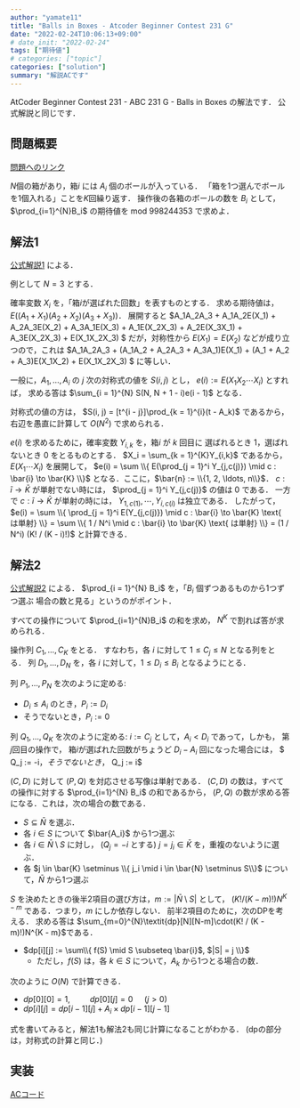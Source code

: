 ```yaml
---
author: "yamate11"
title: "Balls in Boxes - Atcoder Beginner Contest 231 G"
date: "2022-02-24T10:06:13+09:00"
# date_init: "2022-02-24"
tags: ["期待値"]
# categories: ["topic"]
categories: ["solution"]
summary: "解説ACです"
---
```


AtCoder Beginner Contest 231 - ABC 231 G - Balls in Boxes の解法です．
公式解説と同じです．

## 問題概要

[問題へのリンク](https://atcoder.jp/contests/abc231/tasks/abc231_g)

$N$個の箱があり，箱$i$ には $A_i$ 個のボールが入っている．
「箱を1つ選んでボールを1個入れる」ことを$K$回繰り返す．
操作後の各箱のボールの数を $B_i$ として，
$\prod_{i=1}^{N}B_i$ の期待値を mod 998244353 で求めよ．

## 解法1

[公式解説1](https://atcoder.jp/contests/abc231/editorial/3051) による．

例として $N=3$ とする．

確率変数 $X_i$ を，「箱$i$が選ばれた回数」を表すものとする．
求める期待値は，
$E( (A_1 + X_1)(A_2 + X_2)(A_3 + X_3) )$．
展開すると
$A_1A_2A_3 + A_1A_2E(X_1) + A_2A_3E(X_2) + A_3A_1E(X_3)
    + A_1E(X_2X_3) + A_2E(X_3X_1) + A_3E(X_2X_3) + E(X_1X_2X_3)
$
だが，対称性から $E(X_1) = E(X_2)$ などが成り立つので，これは
$A_1A_2A_3 + (A_1A_2 + A_2A_3 + A_3A_1)E(X_1)
    + (A_1 + A_2 + A_3)E(X_1X_2) + E(X_1X_2X_3)
$
に等しい．

一般に，$A_1, \ldots, A_i$ の $j$ 次の対称式の値を $S(i,j)$ とし，
$e(i) := E(X_1X_2\cdots X_i)$ とすれば，
求める答は $\sum_{i = 1}^{N} S(N, N + 1 - i)e(i - 1)$
となる．

対称式の値の方は，
$S(i, j) = [t^{i - j}]\prod_{k = 1}^{i}(t - A_k)$ であるから，
右辺を愚直に計算して $O(N^2)$ で求められる．

$e(i)$ を求めるために，確率変数 $Y_{i,k}$ を，箱$i$ が $k$ 回目に
選ばれるとき $1$，選ばれないとき $0$ をとるものとする．
$X_i = \sum_{k = 1}^{K}Y_{i,k}$ であるから，$E(X_1\cdots X_i)$ を展開して，
$e(i) = \sum \\{ E(\prod_{j = 1}^i Y_{j,c(j)}) \mid c : \bar{i} \to \bar{K} \\}$
となる．ここに，$\bar{n} := \\{1, 2, \ldots, n\\}$．
$c : \bar{i} \to \bar{K}$ が単射でない時には，
$\prod_{j = 1}^i Y_{j,c(j)}$ の値は 0 である．
一方で $c : \bar{i} \to \bar{K}$ が単射の時には，
$Y_{1,c(1)}, \cdots, Y_{i,c(i)}$ は独立である．
したがって，
$e(i) = \sum \\{ \prod_{j = 1}^i E(Y_{j,c(j)}) 
                  \mid c : \bar{i} \to \bar{K} \text{ は単射} \\}
      = \sum \\{ 1 / N^i
                  \mid c : \bar{i} \to \bar{K} \text{ は単射} \\}
      = (1 / N^i) (K! / (K - i)!)$
と計算できる．

## 解法2

[公式解説2](https://atcoder.jp/contests/abc231/editorial/3091) による．
$\prod_{i = 1}^{N} B_i$ を，「$B_i$ 個ずつあるものから1つずつ選ぶ
場合の数と見る」というのがポイント．

すべての操作について $\prod_{i=1}^{N}B_i$ の和を求め，
$N^K$ で割れば答が求められる．

操作列 $C_1, \ldots, C_K$ をとる．
すなわち，各 $i$ に対して $1 \leq C_j \leq N$ となる列をとる．
列 $D_1, \ldots, D_N$ を，各 $i$ に対して，$1 \leq D_i \leq B_i$
となるようにとる．
<!-- $P := \\{i \mid D_i \leq A_i\\}$ とする． -->

列 $P_1, \ldots, P_N$ を次のように定める:

* $D_i \leq A_i$ のとき，$P_i := D_i$
* そうでないとき，$P_i := 0$

列 $Q_1, \ldots, Q_K$ を次のように定める: 
$i := C_j$ として，$A_i < D_i$ であって，しかも，
第$j$回目の操作で，
箱$i$が選ばれた回数がちょうど $D_i - A_i$ 回になった場合には，
$ Q_j := -i$，そうでないとき，$ Q_j := i$

$(C, D)$ に対して $(P, Q)$ を対応させる写像は単射である．
$(C, D)$ の数は，すべての操作に対する $\prod_{i=1}^{N} B_i$ の和であるから，
$(P, Q)$ の数が求める答になる．これは，次の場合の数である．

* $S \subseteq \bar{N}$ を選ぶ．
* 各 $i \in S$ について $\bar{A_i}$ から1つ選ぶ
* 各 $i \in \bar{N} \setminus S$ に対し，
  ($Q_j = -i$ とする) $j = j_i \in \bar{K}$ を，重複のないように選ぶ．
* 各 $j \in \bar{K} \setminus \\{ j_i \mid i \in \bar{N} \setminus S\\}$
  について，$\bar{N}$ から1つ選ぶ

$S$ を決めたときの後半2項目の選び方は，$m := |\bar{N} \setminus S|$ として，
$(K! / (K - m)!)N^{K - m}$ である．つまり，$m$ にしか依存しない．
前半2項目のために，次のDPを考える．
求める答は 
$\sum_{m=0}^{N}\textit{dp}[N][N-m]\cdot(K! / (K - m)!)N^{K - m}$である．

* $dp[i][j] := \sum\\{ f(S) \mid S \subseteq \bar{i}$, $|S| = j \\}$ 
  * ただし，$f(S)$ は，各 $k \in S$ について，$A_k$ から1つとる場合の数．

次のように $O(N)$ で計算できる．

* $dp[0][0] = 1$, $\qquad dp[0][j] = 0\quad$ ($j > 0)$
* $dp[i][j] = dp[i - 1][j] + A_i \times dp[i - 1][j - 1]$

式を書いてみると，解法1も解法2も同じ計算になることがわかる．
(dpの部分は，対称式の計算と同じ．)

## 実装

[ACコード](https://atcoder.jp/contests/abc231/submissions/29614471)

